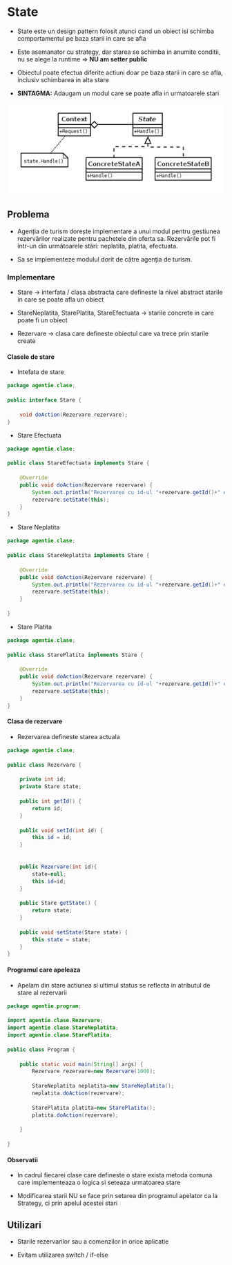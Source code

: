 # State

- State este un design pattern folosit atunci cand un obiect isi schimba comportamentul pe baza starii in care se afla

- Este asemanator cu strategy, dar starea se schimba in anumite conditii, nu se alege la runtime => **NU am setter public**

- Obiectul poate efectua diferite actiuni doar pe baza starii in care se afla, inclusiv schimbarea in alta stare

- **SINTAGMA:** Adaugam un modul care se poate afla in urmatoarele stari

![Diagrama State](../img/Diagrama%20State.png)

## Problema

- Agenția de turism dorește implementare a unui modul pentru gestiunea rezervărilor realizate pentru pachetele din oferta sa. Rezervările pot fi într-un din următoarele stări: neplatita, platita, efectuata.

- Sa se implementeze modulul dorit de către agenția de turism.

### Implementare

- Stare -> interfata / clasa abstracta care defineste la nivel abstract starile in care se poate afla un obiect

- StareNeplatita, StarePlatita, StareEfectuata -> starile concrete in care poate fi un obiect

- Rezervare -> clasa care defineste obiectul care va trece prin starile create

#### Clasele de stare

- Intefata de stare

```java
package agentie.clase;

public interface Stare {

	void doAction(Rezervare rezervare);
}
```

- Stare Efectuata

```java
package agentie.clase;

public class StareEfectuata implements Stare {

	@Override
	public void doAction(Rezervare rezervare) {
		System.out.println("Rezervarea cu id-ul "+rezervare.getId()+" este trecuta in starea EFECTUATA");
		rezervare.setState(this);
	}
}
```

- Stare Neplatita

```java
package agentie.clase;

public class StareNeplatita implements Stare {

	@Override
	public void doAction(Rezervare rezervare) {
		System.out.println("Rezervarea cu id-ul "+rezervare.getId()+" este trecuta in starea NEPLATITA");
		rezervare.setState(this);
	}

}
```

- Stare Platita

```java
package agentie.clase;

public class StarePlatita implements Stare {

	@Override
	public void doAction(Rezervare rezervare) {
		System.out.println("Rezervarea cu id-ul "+rezervare.getId()+" este trecuta in starea PLATITA");
		rezervare.setState(this);
	}
}
```

#### Clasa de rezervare

- Rezervarea defineste starea actuala

```java
package agentie.clase;

public class Rezervare {

	private int id;
	private Stare state;

	public int getId() {
		return id;
	}

	public void setId(int id) {
		this.id = id;
	}


	public Rezervare(int id){
		state=null;
		this.id=id;
	}

	public Stare getState() {
		return state;
	}

	public void setState(Stare state) {
		this.state = state;
	}
}
```

#### Programul care apeleaza

- Apelam din stare actiunea si ultimul status se reflecta in atributul de stare al rezervarii

```java
package agentie.program;

import agentie.clase.Rezervare;
import agentie.clase.StareNeplatita;
import agentie.clase.StarePlatita;

public class Program {

	public static void main(String[] args) {
		Rezervare rezervare=new Rezervare(1000);

		StareNeplatita neplatita=new StareNeplatita();
		neplatita.doAction(rezervare);

		StarePlatita platita=new StarePlatita();
		platita.doAction(rezervare);

	}

}
```

#### Observatii

- In cadrul fiecarei clase care defineste o stare exista metoda comuna care implementeaza o logica si seteaza urmatoarea stare

- Modificarea starii NU se face prin setarea din programul apelator ca la Strategy, ci prin apelul acestei stari

## Utilizari

- Starile rezervarilor sau a comenzilor in orice aplicatie

- Evitam utilizarea switch / if-else
